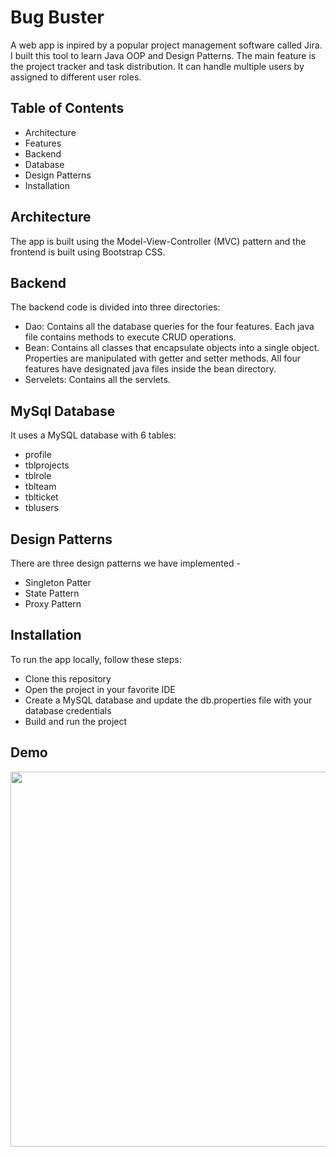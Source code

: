 # Bug Buster

A web app is inpired by a popular project management software called Jira. I built this tool to learn Java OOP and Design Patterns. The main feature is the project tracker and task distribution. It can handle multiple users by assigned to different user roles. 

## Table of Contents

- Architecture
- Features
- Backend
- Database
- Design Patterns
- Installation

## Architecture
The app is built using the Model-View-Controller (MVC) pattern and the frontend is built using Bootstrap CSS.

## Backend
The backend code is divided into three directories:

- Dao: Contains all the database queries for the four features. Each java file contains methods to execute CRUD operations.
- Bean: Contains all classes that encapsulate objects into a single object. Properties are manipulated with getter and setter methods. All four features have designated java files inside the bean directory.
- Servelets: Contains all the servlets.

## MySql Database
It uses a MySQL database with 6 tables:
- profile
- tblprojects
- tblrole
- tblteam
- tblticket
- tblusers

## Design Patterns
There are three design patterns we have implemented - 
- Singleton Patter
- State Pattern 
- Proxy Pattern

## Installation
To run the app locally, follow these steps:
- Clone this repository
- Open the project in your favorite IDE
- Create a MySQL database and update the db.properties file with your database credentials
- Build and run the project

## Demo
<img src="https://raw.githubusercontent.com/ifperalta/BugTrackerv1.0/master/src/Chrome-Demo.gif" width="600">

